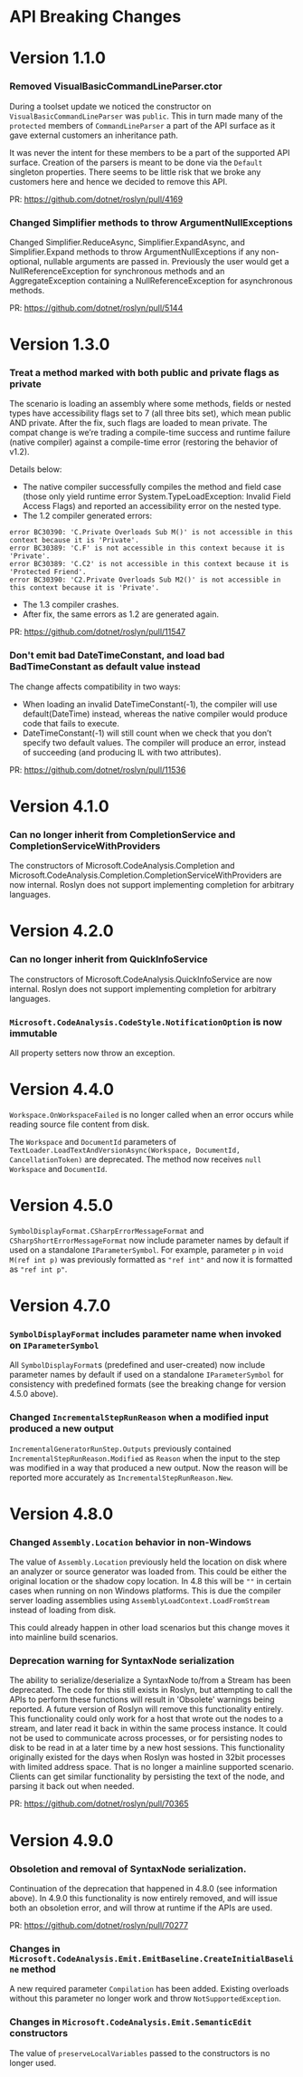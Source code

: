 API Breaking Changes
====

# Version 1.1.0 

### Removed VisualBasicCommandLineParser.ctor 
During a toolset update we noticed the constructor on `VisualBasicCommandLineParser` was `public`.  This in turn made many of the `protected` members of `CommandLineParser` a part of the API surface as it gave external customers an inheritance path.  

It was never the intent for these members to be a part of the supported API surface.  Creation of the parsers is meant to be done via the `Default` singleton properties.  There seems to be little risk that we broke any customers here and hence we decided to remove this API.  

PR: https://github.com/dotnet/roslyn/pull/4169

### Changed Simplifier methods to throw ArgumentNullExceptions 
Changed Simplifier.ReduceAsync, Simplifier.ExpandAsync, and Simplifier.Expand methods to throw ArgumentNullExceptions if any non-optional, nullable arguments are passed in.  Previously the user would get a NullReferenceException for synchronous methods and an AggregateException containing a NullReferenceException for asynchronous methods.

PR: https://github.com/dotnet/roslyn/pull/5144

# Version 1.3.0

### Treat a method marked with both public and private flags as private

The scenario is loading an assembly where some methods, fields or nested types have accessibility flags set to 7 (all three bits set), which mean public AND private.
After the fix, such flags are loaded to mean private.
The compat change is we’re trading a compile-time success and runtime failure (native compiler) against a compile-time error (restoring the behavior of v1.2).

Details below:

- The native compiler successfully compiles the method and field case (those only yield runtime error System.TypeLoadException: Invalid Field Access Flags) and reported an accessibility error on the nested type.
- The 1.2 compiler generated errors:
```
error BC30390: 'C.Private Overloads Sub M()' is not accessible in this context because it is 'Private'.
error BC30389: 'C.F' is not accessible in this context because it is 'Private'.
error BC30389: 'C.C2' is not accessible in this context because it is 'Protected Friend'.
error BC30390: 'C2.Private Overloads Sub M2()' is not accessible in this context because it is 'Private'.
```
- The 1.3 compiler crashes.
- After fix, the same errors as 1.2 are generated again.

PR: https://github.com/dotnet/roslyn/pull/11547

### Don't emit bad DateTimeConstant, and load bad BadTimeConstant as default value instead

The change affects compatibility in two ways:

- When loading an invalid DateTimeConstant(-1), the compiler will use default(DateTime) instead, whereas the native compiler would produce code that fails to execute.
- DateTimeConstant(-1) will still count when we check that you don’t specify two default values. The compiler will produce an error, instead of succeeding (and producing IL with two attributes).

PR: https://github.com/dotnet/roslyn/pull/11536

# Version 4.1.0

### Can no longer inherit from CompletionService and CompletionServiceWithProviders

The constructors of Microsoft.CodeAnalysis.Completion and Microsoft.CodeAnalysis.Completion.CompletionServiceWithProviders are now internal.
Roslyn does not support implementing completion for arbitrary languages.

# Version 4.2.0

### Can no longer inherit from QuickInfoService

The constructors of Microsoft.CodeAnalysis.QuickInfoService are now internal.
Roslyn does not support implementing completion for arbitrary languages.

### `Microsoft.CodeAnalysis.CodeStyle.NotificationOption` is now immutable

All property setters now throw an exception.

# Version 4.4.0

`Workspace.OnWorkspaceFailed` is no longer called when an error occurs while reading source file content from disk.

The `Workspace` and `DocumentId` parameters of `TextLoader.LoadTextAndVersionAsync(Workspace, DocumentId, CancellationToken)` are deprecated.
The method now receives `null` `Workspace` and `DocumentId`.

# Version 4.5.0

`SymbolDisplayFormat.CSharpErrorMessageFormat` and `CSharpShortErrorMessageFormat` now include parameter names by default if used on a standalone `IParameterSymbol`.
For example, parameter `p` in `void M(ref int p)` was previously formatted as `"ref int"` and now it is formatted as `"ref int p"`.

# Version 4.7.0

### `SymbolDisplayFormat` includes parameter name when invoked on `IParameterSymbol`

All `SymbolDisplayFormat`s (predefined and user-created) now include parameter names by default if used on a standalone `IParameterSymbol` for consistency with predefined formats (see the breaking change for version 4.5.0 above).

### Changed `IncrementalStepRunReason` when a modified input produced a new output

`IncrementalGeneratorRunStep.Outputs` previously contained `IncrementalStepRunReason.Modified` as `Reason`
when the input to the step was modified in a way that produced a new output.
Now the reason will be reported more accurately as `IncrementalStepRunReason.New`.

# Version 4.8.0

### Changed `Assembly.Location` behavior in non-Windows

The value of `Assembly.Location` previously held the location on disk where an analyzer or source generator was loaded from. This could be either the original location or the shadow copy location. In 4.8 this will be `""` in certain cases when running on non Windows platforms. This is due the compiler server loading assemblies using `AssemblyLoadContext.LoadFromStream` instead of loading from disk. 

This could already happen in other load scenarios but this change moves it into mainline build scenarios. 

### Deprecation warning for SyntaxNode serialization

The ability to serialize/deserialize a SyntaxNode to/from a Stream has been deprecated. The code for this still exists in Roslyn, but attempting to call the APIs to perform these functions will result in 'Obsolete' warnings being reported. A future version of Roslyn will remove this functionality entirely. This functionality could only work for a host that wrote out the nodes to a stream, and later read it back in within the same process instance. It could not be used to communicate across processes, or for persisting nodes to disk to be read in at a later time by a new host sessions. This functionality originally existed for the days when Roslyn was hosted in 32bit processes with limited address space. That is no longer a mainline supported scenario. Clients can get similar functionality by persisting the text of the node, and parsing it back out when needed.

PR: https://github.com/dotnet/roslyn/pull/70365

# Version 4.9.0

### Obsoletion and removal of SyntaxNode serialization.

Continuation of the deprecation that happened in 4.8.0 (see information above).  In 4.9.0 this functionality is now entirely removed, and will issue both an obsoletion error, and will throw at runtime if the APIs are used.

PR: https://github.com/dotnet/roslyn/pull/70277

### Changes in `Microsoft.CodeAnalysis.Emit.EmitBaseline.CreateInitialBaseline` method

A new required parameter `Compilation` has been added. Existing overloads without this parameter no longer work and throw `NotSupportedException`.

### Changes in `Microsoft.CodeAnalysis.Emit.SemanticEdit` constructors

The value of `preserveLocalVariables` passed to the constructors is no longer used.
